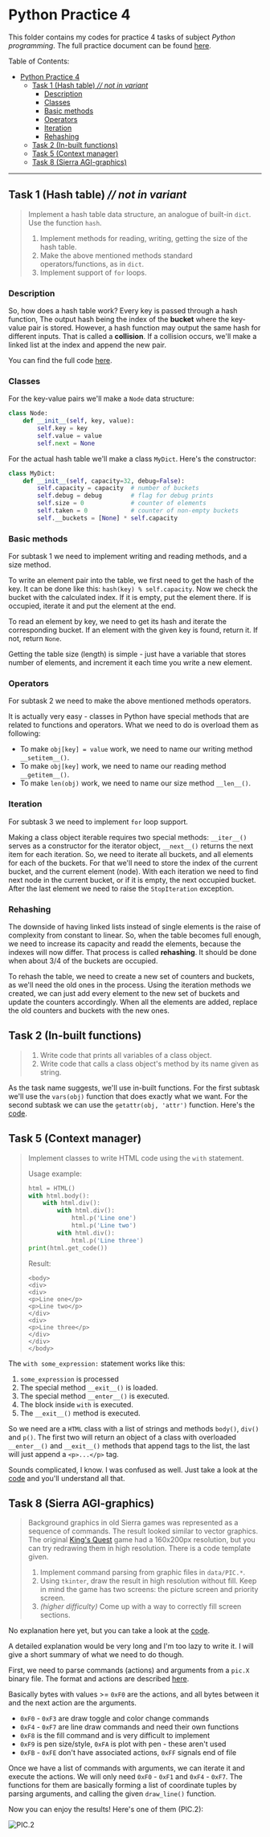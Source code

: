 # Python Practice 4
This folder contains my codes for practice 4 tasks of subject *Python programming*.
The full practice document can be found [here][kp-rep].

Table of Contents:
- [Python Practice 4](#python-practice-4)
  - [Task 1 (Hash table) *// not in variant*](#task-1-hash-table--not-in-variant)
    - [Description](#description)
    - [Classes](#classes)
    - [Basic methods](#basic-methods)
    - [Operators](#operators)
    - [Iteration](#iteration)
    - [Rehashing](#rehashing)
  - [Task 2 (In-built functions)](#task-2-in-built-functions)
  - [Task 5 (Context manager)](#task-5-context-manager)
  - [Task 8 (Sierra AGI-graphics)](#task-8-sierra-agi-graphics)

---
## Task 1 (Hash table) *// not in variant*
> Implement a hash table data structure, an analogue of built-in `dict`. Use the function `hash`.
> 1. Implement methods for reading, writing, getting the size of the hash table.
> 2. Make the above mentioned methods standard operators/functions, as in `dict`.
> 3. Implement support of `for` loops.

### Description
So, how does a hash table work?
Every key is passed through a hash function,
The output hash being the index of the **bucket** where the key-value pair is stored.
However, a hash function may output the same hash for different inputs.
That is called a **collision**.
If a collision occurs, we'll make a linked list at the index and append the new pair.

You can find the full code [here][t1].

### Classes
For the key-value pairs we'll make a `Node` data structure:
```python
class Node:
    def __init__(self, key, value):
        self.key = key
        self.value = value
        self.next = None
```

For the actual hash table we'll make a class `MyDict`. Here's the constructor:
```python
class MyDict:
    def __init__(self, capacity=32, debug=False):
        self.capacity = capacity  # number of buckets
        self.debug = debug        # flag for debug prints
        self.size = 0             # counter of elements
        self.taken = 0            # counter of non-empty buckets
        self.__buckets = [None] * self.capacity
```

### Basic methods
For subtask 1 we need to implement writing and reading methods, and a size method.

To write an element pair into the table, we first need to get the hash of the key.
It can be done like this: `hash(key) % self.capacity`.
Now we check the bucket with the calculated index.
If it is empty, put the element there.
If is occupied, iterate it and put the element at the end.

To read an element by key, we need to get its hash and iterate the corresponding bucket.
If an element with the given key is found, return it. If not, return `None`.

Getting the table size (length) is simple -
just have a variable that stores number of elements,
and increment it each time you write a new element.

### Operators
For subtask 2 we need to make the above mentioned methods operators.

It is actually very easy - classes in Python have special methods
that are related to functions and operators.
What we need to do is overload them as following:
- To make `obj[key] = value` work, we need to name our writing method `__setitem__()`.
- To make `obj[key]` work, we need to name our reading method `__getitem__()`.
- To make `len(obj)` work, we need to name our size method `__len__()`.

### Iteration
For subtask 3 we need to implement `for` loop support.

Making a class object iterable requires two special methods:
`__iter__()` serves as a constructor for the iterator object,
`__next__()` returns the next item for each iteration.
So, we need to iterate all buckets, and all elements for each of the buckets.
For that we'll need to store the index of the current bucket,
and the current element (node).
With each iteration we need to find next node in the current bucket,
or if it is empty, the next occupied bucket.
After the last element we need to raise the `StopIteration` exception.

### Rehashing
The downside of having linked lists instead of single elements
is the raise of complexity from constant to linear.
So, when the table becomes full enough, we need to
increase its capacity and readd the elements,
because the indexes will now differ.
That process is called **rehashing**.
It should be done when about 3/4 of the buckets are occupied.

To rehash the table, we need to create a new set of counters and buckets,
as we'll need the old ones in the process.
Using the iteration methods we created,
we can just add every element to the new set of buckets
and update the counters accordingly.
When all the elements are added,
replace the old counters and buckets with the new ones.

## Task 2 (In-built functions)
> 1. Write code that prints all variables of a class object.
> 2. Write code that calls a class object's method by its name given as string.

As the task name suggests, we'll use in-built functions.
For the first subtask we'll use the `vars(obj)`
function that does exactly what we want.
For the second subtask we can use the `getattr(obj, 'attr')` function.
Here's the [code][t2].

## Task 5 (Context manager)
> Implement classes to write HTML code using the `with` statement.
> 
> Usage example:
> ```python
> html = HTML()
> with html.body():
>     with html.div():
>         with html.div():
>             html.p('Line one')
>             html.p('Line two')
>         with html.div():
>             html.p('Line three')
> print(html.get_code())
> ```
> Result:
> ```
> <body>
> <div>
> <div>
> <p>Line one</p>
> <p>Line two</p>
> </div>
> <div>
> <p>Line three</p>
> </div>
> </div>
> </body>
> ```

The `with some_expression:` statement works like this:
1. `some_expression` is processed
2. The special method `__exit__()` is loaded.
3. The special method `__enter__()` is executed.
4. The block inside `with` is executed.
5. The `__exit__()` method is executed.

So we need are a `HTML` class with a list of strings
and methods `body()`, `div()` and `p()`.
The first two will return an object of a class
with overloaded `__enter__()` and `__exit__()` methods
that append tags to the list,
the last will just append a `<p>...</p>` tag.

Sounds complicated, I know. I was confused as well.
Just take a look at the [code][t5] and you'll understand all that.

## Task 8 (Sierra AGI-graphics)

> Background graphics in old Sierra games was represented as a sequence of commands.
> The result looked similar to vector graphics. The original [King's Quest](kings-quest)
> game had a 160x200px resolution, but you can try redrawing them in high resolution.
> There is a code template given.
> 1. Implement command parsing from graphic files in `data/PIC.*`.
> 2. Using `tkinter`, draw the result in high resolution without fill.
> Keep in mind the game has two screens: the picture screen and priority screen.
> 3. *(higher difficulty)* Come up with a way to correctly fill screen sections.

No explanation here yet, but you can take a look at the [code][t8].

A detailed explanation would be very long and I'm too lazy to write it.
I will give a short summary of what we need to do though.

First, we need to parse commands (actions) and arguments from a `pic.X` binary file.
The format and actions are described [here](pic-format).

Basically bytes with values >= `0xF0` are the actions,
and all bytes between it and the next action are the arguments.
- `0xF0` - `0xF3` are draw toggle and color change commands
- `0xF4` - `0xF7` are line draw commands and need their own functions
- `0xF8` is the fill command and is very difficult to implement
- `0xF9` is pen size/style, `0xFA` is plot with pen - these aren't used
- `0xFB` - `0xFE` don't have associated actions, `0xFF` signals end of file 

Once we have a list of commands with arguments,
we can iterate it and execute the actions.
We will only need `0xF0` - `0xF1` and `0xF4` - `0xF7`.
The functions for them are basically forming a list of
coordinate tuples by parsing arguments,
and calling the given `draw_line()` function.

Now you can enjoy the results! Here's one of them (PIC.2):

![PIC.2](../images/draw_pic.2.png)

[t1]: hash.py
[t2]: pr4-task2.py
[t5]: pr4-task5.py
[t8]: pr4-task8.py

[kp-rep]: https://github.com/true-grue/kispython
[kings-quest]: https://www.mobygames.com/game/kings-quest
[pic-format]: https://wiki.scummvm.org/index.php?title=AGI/Specifications/Pic
